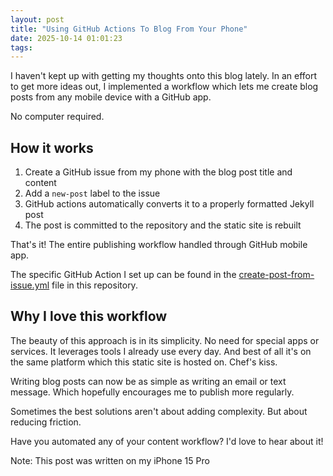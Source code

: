 ```yaml
---
layout: post
title: "Using GitHub Actions To Blog From Your Phone"
date: 2025-10-14 01:01:23
tags:
---
```


I haven't kept up with getting my thoughts onto this blog lately. In an effort to get more ideas out, I implemented a workflow which lets me create blog posts from any mobile device with a GitHub app.

No computer required.

## How it works

1. Create a GitHub issue from my phone with the blog post title and content
2. Add a `new-post` label to the issue
3. GitHub actions automatically converts it to a properly formatted Jekyll post
4. The post is committed to the repository and the static site is rebuilt

That's it! The entire publishing workflow handled through GitHub mobile app.

The specific GitHub Action I set up can be found in the [create-post-from-issue.yml](https://github.com/alexle/alexle.github.com/blob/main/.github/workflows/create-post-from-issue.yml) file in this repository.

## Why I love this workflow

The beauty of this approach is in its simplicity. No need for special apps or services. It leverages tools I already use every day. And best of all it's on the same platform which this static site is hosted on. Chef's kiss.

Writing blog posts can now be as simple as writing an email or text message. Which hopefully encourages me to publish more regularly.

Sometimes the best solutions aren't about adding complexity. But about reducing friction.

Have you automated any of your content workflow? I'd love to hear about it!

Note: This post was written on my iPhone 15 Pro
